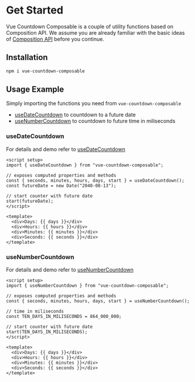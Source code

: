 # Get Started

Vue Countdown Composable is a couple of utility functions based on Composition API. We assume you are already familiar with the basic ideas of [Composition API](https://v3.vuejs.org/guide/composition-api-introduction.html) before you continue.

## Installation

```bash
npm i vue-countdown-composable
```

## Usage Example

Simply importing the functions you need from `vue-countdown-composable`

- [useDateCountdown](./use-date-countdown/) to countdown to a future date
- [useNumberCountdown](./use-number-countdown/) to countdown to future time in miliseconds

### useDateCountdown

For details and demo refer to [useDateCountdown](./use-date-countdown/)

```vue
<script setup>
import { useDateCountdown } from "vue-countdown-composable";

// exposes computed properties and methods
const { seconds, minutes, hours, days, start } = useDateCountdown();
const futureDate = new Date("2040-08-13");

// start counter with future date
start(futureDate);
</script>

<template>
  <div>Days: {{ days }}</div>
  <div>Hours: {{ hours }}</div>
  <div>Minutes: {{ minutes }}</div>
  <div>Seconds: {{ seconds }}</div>
</template>
```

### useNumberCountdown

For details and demo refer to [useNumberCountdown](./use-number-countdown/)

```vue
<script setup>
import { useNumberCountdown } from "vue-countdown-composable";

// exposes computed properties and methods
const { seconds, minutes, hours, days, start } = useNumberCountdown();

// time in miliseconds
const TEN_DAYS_IN_MILISECONDS = 864_000_000;

// start counter with future date
start(TEN_DAYS_IN_MILISECONDS);
</script>

<template>
  <div>Days: {{ days }}</div>
  <div>Hours: {{ hours }}</div>
  <div>Minutes: {{ minutes }}</div>
  <div>Seconds: {{ seconds }}</div>
</template>
```
